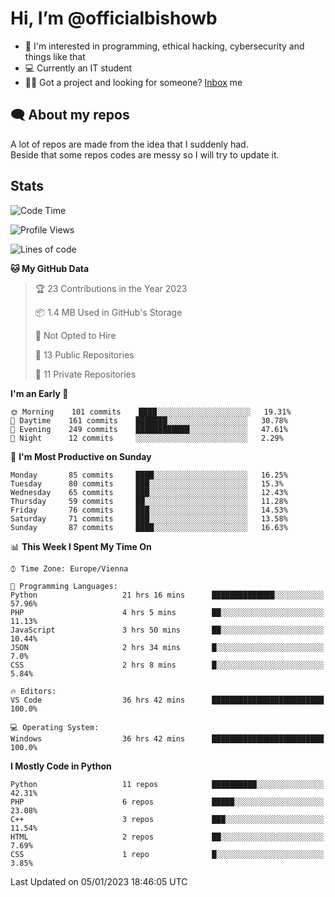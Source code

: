 # Hi, I’m @officialbishowb

- 👀 I'm interested in programming, ethical hacking, cybersecurity and things like that
- 💻 Currently an IT student
- 👩‍💻 Got a project and looking for someone? [Inbox](https://t.me/officialbishowb) me

## 🗨 About my repos
<p>A lot of repos are made from the idea that I suddenly had.<br>
Beside that some repos codes are messy so I will try to update it.</p>

## Stats
<!--START_SECTION:waka-->
![Code Time](http://img.shields.io/badge/Code%20Time-594%20hrs%2013%20mins-blue)

![Profile Views](http://img.shields.io/badge/Profile%20Views-0-blue)

![Lines of code](https://img.shields.io/badge/From%20Hello%20World%20I%27ve%20Written--216%20Thousand%20lines%20of%20code-blue)

**🐱 My GitHub Data** 

> 🏆 23 Contributions in the Year 2023
 > 
> 📦 1.4 MB Used in GitHub's Storage 
 > 
> 🚫 Not Opted to Hire
 > 
> 📜 13 Public Repositories 
 > 
> 🔑 11 Private Repositories  
 > 
**I'm an Early 🐤** 

```text
🌞 Morning    101 commits    ████░░░░░░░░░░░░░░░░░░░░░   19.31% 
🌆 Daytime    161 commits    ███████░░░░░░░░░░░░░░░░░░   30.78% 
🌃 Evening    249 commits    ████████████░░░░░░░░░░░░░   47.61% 
🌙 Night      12 commits     ░░░░░░░░░░░░░░░░░░░░░░░░░   2.29%

```
📅 **I'm Most Productive on Sunday** 

```text
Monday       85 commits     ████░░░░░░░░░░░░░░░░░░░░░   16.25% 
Tuesday      80 commits     ███░░░░░░░░░░░░░░░░░░░░░░   15.3% 
Wednesday    65 commits     ███░░░░░░░░░░░░░░░░░░░░░░   12.43% 
Thursday     59 commits     ██░░░░░░░░░░░░░░░░░░░░░░░   11.28% 
Friday       76 commits     ███░░░░░░░░░░░░░░░░░░░░░░   14.53% 
Saturday     71 commits     ███░░░░░░░░░░░░░░░░░░░░░░   13.58% 
Sunday       87 commits     ████░░░░░░░░░░░░░░░░░░░░░   16.63%

```


📊 **This Week I Spent My Time On** 

```text
⌚︎ Time Zone: Europe/Vienna

💬 Programming Languages: 
Python                   21 hrs 16 mins      ██████████████░░░░░░░░░░░   57.96% 
PHP                      4 hrs 5 mins        ██░░░░░░░░░░░░░░░░░░░░░░░   11.13% 
JavaScript               3 hrs 50 mins       ██░░░░░░░░░░░░░░░░░░░░░░░   10.44% 
JSON                     2 hrs 34 mins       █░░░░░░░░░░░░░░░░░░░░░░░░   7.0% 
CSS                      2 hrs 8 mins        █░░░░░░░░░░░░░░░░░░░░░░░░   5.84%

🔥 Editors: 
VS Code                  36 hrs 42 mins      █████████████████████████   100.0%

💻 Operating System: 
Windows                  36 hrs 42 mins      █████████████████████████   100.0%

```

**I Mostly Code in Python** 

```text
Python                   11 repos            ██████████░░░░░░░░░░░░░░░   42.31% 
PHP                      6 repos             █████░░░░░░░░░░░░░░░░░░░░   23.08% 
C++                      3 repos             ███░░░░░░░░░░░░░░░░░░░░░░   11.54% 
HTML                     2 repos             ██░░░░░░░░░░░░░░░░░░░░░░░   7.69% 
CSS                      1 repo              █░░░░░░░░░░░░░░░░░░░░░░░░   3.85%

```



 Last Updated on 05/01/2023 18:46:05 UTC
<!--END_SECTION:waka-->
 

<!---
officialbishowb/officialbishowb is a ✨ special ✨ repository because its `README.md` (this file) appears on your GitHub profile.
You can click the Preview link to take a look at your changes.
--->
